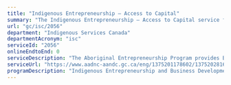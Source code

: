 ```yaml
---
title: "Indigenous Entrepreneurship – Access to Capital"
summary: "The Indigenous Entrepreneurship – Access to Capital service from Indigenous Services Canada is not available end-to-end online, according to the GC Service Inventory."
url: "gc/isc/2056"
department: "Indigenous Services Canada"
departmentAcronym: "isc"
serviceId: "2056"
onlineEndtoEnd: 0
serviceDescription: "The Aboriginal Entrepreneurship Program provides Business support services and non-repayable Contributions to Indigenous entrepreneurs for startup or business expansion and it offsets costs of developmental lending to Aboriginal Financial Institutions and Métis Capital Corporations"
serviceUrl: "https://www.aadnc-aandc.gc.ca/eng/1375201178602/1375202816581"
programDescription: "Indigenous Entrepreneurship and Business Development"
---
```

